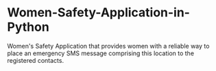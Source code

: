 # Women-Safety-Application-in-Python
Women's Safety Application that provides women with a reliable way to place an emergency SMS message comprising this location to the registered contacts.
